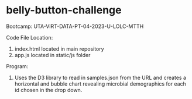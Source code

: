 # belly-button-challenge

Bootcamp: UTA-VIRT-DATA-PT-04-2023-U-LOLC-MTTH

Code File Location: 
  1. index.html located in main repository
  2. app.js located in static/js folder
  
Program:
  1. Uses the D3 library to read in samples.json from the URL and creates a horizontal and bubble chart revealing microbial demographics for each id chosen in the drop down.
